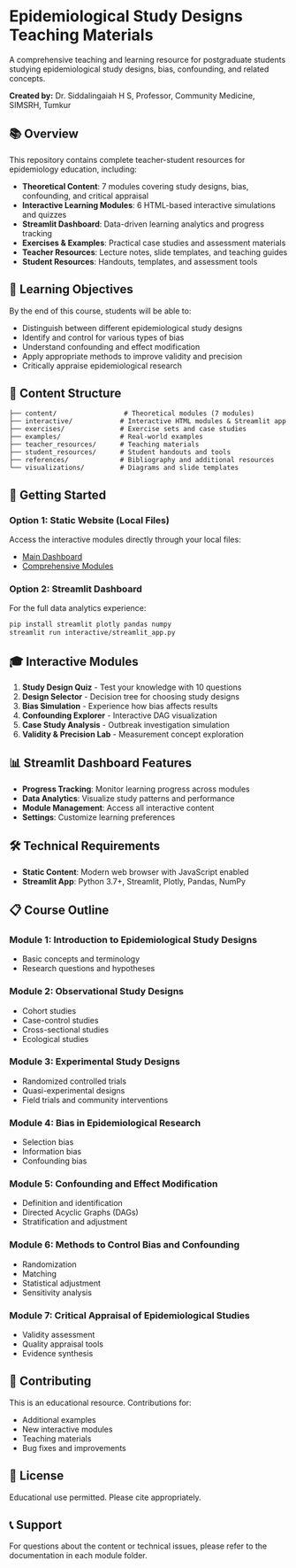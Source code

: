 # Epidemiological Study Designs Teaching Materials

A comprehensive teaching and learning resource for postgraduate students studying epidemiological study designs, bias, confounding, and related concepts.

**Created by:** Dr. Siddalingaiah H S, Professor, Community Medicine, SIMSRH, Tumkur

## 📚 Overview

This repository contains complete teacher-student resources for epidemiology education, including:

- **Theoretical Content**: 7 modules covering study designs, bias, confounding, and critical appraisal
- **Interactive Learning Modules**: 6 HTML-based interactive simulations and quizzes
- **Streamlit Dashboard**: Data-driven learning analytics and progress tracking
- **Exercises & Examples**: Practical case studies and assessment materials
- **Teacher Resources**: Lecture notes, slide templates, and teaching guides
- **Student Resources**: Handouts, templates, and assessment tools

## 🎯 Learning Objectives

By the end of this course, students will be able to:
- Distinguish between different epidemiological study designs
- Identify and control for various types of bias
- Understand confounding and effect modification
- Apply appropriate methods to improve validity and precision
- Critically appraise epidemiological research

## 📖 Content Structure

```
├── content/                 # Theoretical modules (7 modules)
├── interactive/            # Interactive HTML modules & Streamlit app
├── exercises/              # Exercise sets and case studies
├── examples/               # Real-world examples
├── teacher_resources/      # Teaching materials
├── student_resources/      # Student handouts and tools
├── references/             # Bibliography and additional resources
└── visualizations/         # Diagrams and slide templates
```

## 🚀 Getting Started

### Option 1: Static Website (Local Files)
Access the interactive modules directly through your local files:
- [Main Dashboard](interactive/dashboard.html)
- [Comprehensive Modules](interactive/comprehensive_modules.html)

### Option 2: Streamlit Dashboard
For the full data analytics experience:
```bash
pip install streamlit plotly pandas numpy
streamlit run interactive/streamlit_app.py
```

## 🎓 Interactive Modules

1. **Study Design Quiz** - Test your knowledge with 10 questions
2. **Design Selector** - Decision tree for choosing study designs
3. **Bias Simulation** - Experience how bias affects results
4. **Confounding Explorer** - Interactive DAG visualization
5. **Case Study Analysis** - Outbreak investigation simulation
6. **Validity & Precision Lab** - Measurement concept exploration

## 📊 Streamlit Dashboard Features

- **Progress Tracking**: Monitor learning progress across modules
- **Data Analytics**: Visualize study patterns and performance
- **Module Management**: Access all interactive content
- **Settings**: Customize learning preferences

## 🛠️ Technical Requirements

- **Static Content**: Modern web browser with JavaScript enabled
- **Streamlit App**: Python 3.7+, Streamlit, Plotly, Pandas, NumPy

## 📋 Course Outline

### Module 1: Introduction to Epidemiological Study Designs
- Basic concepts and terminology
- Research questions and hypotheses

### Module 2: Observational Study Designs
- Cohort studies
- Case-control studies
- Cross-sectional studies
- Ecological studies

### Module 3: Experimental Study Designs
- Randomized controlled trials
- Quasi-experimental designs
- Field trials and community interventions

### Module 4: Bias in Epidemiological Research
- Selection bias
- Information bias
- Confounding bias

### Module 5: Confounding and Effect Modification
- Definition and identification
- Directed Acyclic Graphs (DAGs)
- Stratification and adjustment

### Module 6: Methods to Control Bias and Confounding
- Randomization
- Matching
- Statistical adjustment
- Sensitivity analysis

### Module 7: Critical Appraisal of Epidemiological Studies
- Validity assessment
- Quality appraisal tools
- Evidence synthesis

## 🤝 Contributing

This is an educational resource. Contributions for:
- Additional examples
- New interactive modules
- Teaching materials
- Bug fixes and improvements

## 📄 License

Educational use permitted. Please cite appropriately.

## 📞 Support

For questions about the content or technical issues, please refer to the documentation in each module folder.
